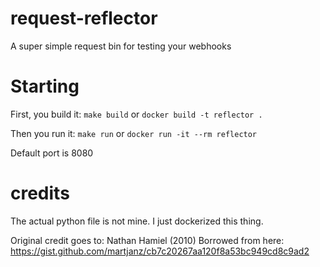 # request-reflector
A super simple request bin for testing your webhooks

# Starting

First, you build it:
`make build` or `docker build -t reflector .`

Then you run it:
`make run` or `docker run -it --rm reflector`

Default port is 8080

# credits
The actual python file is not mine. I just dockerized this thing.

Original credit goes to: Nathan Hamiel (2010)
Borrowed from here: https://gist.github.com/martjanz/cb7c20267aa120f8a53bc949cd8c9ad2

